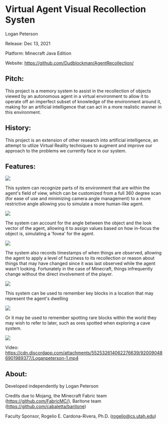 # Virtual Agent Visual Recollection Systen

Logan Peterson

Release: Dec 13, 2021

Platform: Minecraft Java Edition

Website: https://github.com/Dudblockman/AgentRecollection/

## Pitch:

This project is a memory system to assist in the recollection of objects viewed by an autonomous agent in a virtual environment to allow it to operate off an imperfect subset of knowledge of the environment around it, making for an artificial intelligence that can act in a more realistic manner in this environment.

## History:

This project is an extension of other research into artificial intelligence, an attempt to utlize Virtual Reality techniques to augment and improve our approach to the problems we currently face in our system.

## Features:

<img src="https://cdn.discordapp.com/attachments/268437195176673280/921212675759947786/2021-12-16_18.29.15.png">

This system can recognize parts of its environment that are within the agent's field of view, which can be customized from a full 360 degree scan (for ease of use and minimizing camera angle management) to a more restrictive angle allowing you to simulate a more human-like agent.

<img src="https://cdn.discordapp.com/attachments/268437195176673280/921212353117315082/2021-12-16_18.27.11.png">

The system can account for the angle between the object and the look vector of the agent, allowing it to assign values based on how in-focus the object is, simulating a 'fovea' for the agent.

<img src="https://cdn.discordapp.com/attachments/268437195176673280/921212353738055740/2021-12-16_18.27.58.png">

The system also records timestamps of when things are observed, allowing the agent to apply a level of fuzziness to its recollection or reason about things that may have changed since it was last observed while the agent wasn't looking. Fortunately in the case of Minecraft, things infrequently change without the direct involvement of the player.

<img src="https://cdn.discordapp.com/attachments/268437195176673280/921212353738055740/2021-12-16_18.27.58.png">

This system can be used to remember key blocks in a location that may represent the agent's dwelling

<img src="https://cdn.discordapp.com/attachments/268437195176673280/921213229462601788/2021-12-16_18.32.13.png">

Or it may be used to remember spotting rare blocks within the world they may wish to refer to later, such as ores spotted when exploring a cave system.

<img src="https://cdn.discordapp.com/attachments/268437195176673280/921213814056304660/2021-12-16_18.34.31.png">

Video: https://cdn.discordapp.com/attachments/552532614062276639/920090486901989377/Loganpeterson-1.mp4

## About:

Developed independently by Logan Peterson

Credits due to Mojang, the Minecraft Fabric team (https://github.com/FabricMC/), Baritone team (https://github.com/cabaletta/baritone)

Faculty Sponsor, Rogelio E. Cardona-Rivera, Ph.D. (rogelio@cs.utah.edu)
